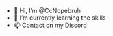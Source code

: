 - 👋 Hi, I’m @CcNopebruh
- 🌱 I’m currently learning the skills
- 📫 Contact on my Discord

<!---
CcNopebruh/CcNopebruh is a ✨ special ✨ repository because its `README.md` (this file) appears on your GitHub profile.
You can click the Preview link to take a look at your changes.
--->
